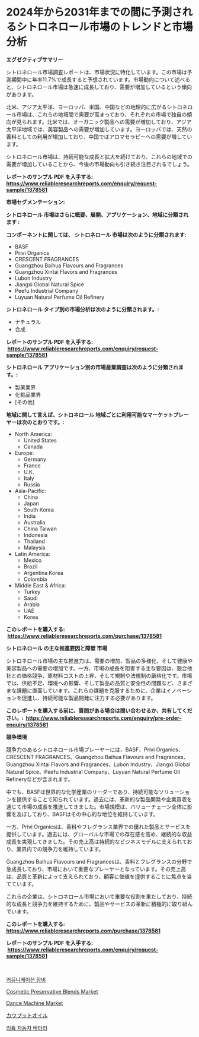 <p><h1>2024年から2031年までの間に予測されるシトロネロール市場のトレンドと市場分析</h1></p><p><strong>エグゼクティブサマリー</strong></p>
<p><p>シトロネロール市場調査レポートは、市場状況に特化しています。この市場は予測期間中に年率11.7%で成長すると予想されています。市場動向について述べると、シトロネロール市場は急速に成長しており、需要が増加しているという傾向があります。</p><p>北米、アジア太平洋、ヨーロッパ、米国、中国などの地理的に広がるシトロネロール市場は、これらの地域間で需要が高まっており、それぞれの市場で独自の傾向が見られます。北米では、オーガニック製品への需要が増加しており、アジア太平洋地域では、美容製品への需要が増加しています。ヨーロッパでは、天然の香料としての利用が増加しており、中国ではアロマセラピーへの需要が増しています。</p><p>シトロネロール市場は、持続可能な成長と拡大を続けており、これらの地域での需要が増加していることから、今後の市場動向も引き続き注目されるでしょう。</p></p>
<p><strong>レポートのサンプル PDF を入手する: <a href="https://www.reliableresearchreports.com/enquiry/request-sample/1378581">https://www.reliableresearchreports.com/enquiry/request-sample/1378581</a></strong></p>
<p><strong>市場セグメンテーション:</strong></p>
<p><strong> シトロネロール 市場はさらに概要、展開、アプリケーション、地域に分類されます :</strong></p>
<p><strong>コンポーネントに関しては、 シトロネロール 市場は次のように分類されます: &nbsp;</strong></p>
<p><ul><li>BASF</li><li>Privi Organics</li><li>CRESCENT FRAGRANCES</li><li>Guangzhou Baihua Flavours and Fragrances</li><li>Guangzhou Xintai Flavors and Fragrances</li><li>Lubon Industry</li><li>Jiangxi Global Natural Spice</li><li>Peefu Industrial Company</li><li>Luyuan Natural Perfume Oil Refinery</li></ul></p>
<p><strong> シトロネロール タイプ別の市場分析は次のように分類されます。:</strong></p>
<p><ul><li>ナチュラル</li><li>合成</li></ul></p>
<p><strong>レポートのサンプル PDF を入手する: &nbsp;<a href="https://www.reliableresearchreports.com/enquiry/request-sample/1378581">https://www.reliableresearchreports.com/enquiry/request-sample/1378581</a></strong></p>
<p><strong> シトロネロール アプリケーション別の市場産業調査は次のように分類されます。:</strong></p>
<p><ul><li>製薬業界</li><li>化粧品業界</li><li>[その他]</li></ul></p>
<p><strong>地域に関して言えば、シトロネロール 地域ごとに利用可能なマーケットプレーヤーは次のとおりです。:</strong></p>
<p><ul>
    <li>
        North America:
        <ul>
            <li>United States</li>
            <li>Canada</li>
        </ul>
    </li>
    <li>
        Europe:
        <ul>
            <li>Germany</li>
            <li>France</li>
            <li>U.K.</li>
            <li>Italy</li>
            <li>Russia</li>
        </ul>
    </li>
    <li>
        Asia-Pacific:
        <ul>
            <li>China</li>
            <li>Japan</li>
            <li>South Korea</li>
            <li>India</li>
            <li>Australia</li>
            <li>China Taiwan</li>
            <li>Indonesia</li>
            <li>Thailand</li>
            <li>Malaysia</li>
        </ul>
    </li>
    <li>
        Latin America:
        <ul>
            <li>Mexico</li>
            <li>Brazil</li>
            <li>Argentina Korea</li>
            <li>Colombia</li>
        </ul>
    </li>
    <li>
        Middle East & Africa:
        <ul>
            <li>Turkey</li>
            <li>Saudi</li>
            <li>Arabia</li>
            <li>UAE</li>
            <li>Korea</li>
        </ul>
    </li>
    </ul></p>
<p><strong>このレポートを購入する: &nbsp;<a href="https://www.reliableresearchreports.com/purchase/1378581">https://www.reliableresearchreports.com/purchase/1378581</a></strong></p>
<p><strong>シトロネロール の主な推進要因と障壁 市場</strong></p>
<p><p>シトロネロール市場の主な推進力は、需要の増加、製品の多様化、そして健康や美容製品への需要の増加です。一方、市場の成長を阻害する主な要因は、競合他社との価格競争、原材料コストの上昇、そして規制や法規制の厳格化です。市場では、供給不足、環境への影響、そして製品の品質と安全性の問題など、さまざまな課題に直面しています。これらの課題を克服するために、企業はイノベーションを促進し、持続可能な製品開発に注力する必要があります。</p></p>
<p><strong>このレポートを購入する前に、質問がある場合は問い合わせるか、共有してください。:&nbsp; <a href="https://www.reliableresearchreports.com/enquiry/pre-order-enquiry/1378581">https://www.reliableresearchreports.com/enquiry/pre-order-enquiry/1378581</a></strong></p>
<p><strong>競争環境</strong></p>
<p><p>競争力のあるシトロネロール市場プレーヤーには、BASF、Privi Organics、CRESCENT FRAGRANCES、Guangzhou Baihua Flavours and Fragrances、Guangzhou Xintai Flavors and Fragrances、Lubon Industry、Jiangxi Global Natural Spice、Peefu Industrial Company、Luyuan Natural Perfume Oil Refineryなどが含まれます。</p><p>中でも、BASFは世界的な化学産業のリーダーであり、持続可能なソリューションを提供することで知られています。過去には、革新的な製品開発や企業買収を通じて市場の成長を推進してきました。市場規模は、バリューチェーン全体に影響を及ぼしており、BASFはその中心的な地位を維持しています。</p><p>一方、Privi Organicsは、香料やフレグランス業界での優れた製品とサービスを提供しています。過去には、グローバルな市場での存在感を高め、継続的な収益成長を実現してきました。その売上高は持続的なビジネスモデルに支えられており、業界内での競争力を維持しています。</p><p>Guangzhou Baihua Flavours and Fragrancesは、香料とフレグランスの分野で急成長しており、市場において重要なプレーヤーとなっています。その売上高は、品質と革新によって支えられており、顧客に価値を提供することに焦点を当てています。</p><p>これらの企業は、シトロネロール市場において重要な役割を果たしており、持続的な成長と競争力を維持するために、製品やサービスの革新に積極的に取り組んでいます。</p></p>
<p><strong>このレポートを購入する: &nbsp; <a href="https://www.reliableresearchreports.com/purchase/1378581">https://www.reliableresearchreports.com/purchase/1378581</a></strong></p>
<p><strong>レポートのサンプル PDF を入手する: &nbsp;<a href="https://www.reliableresearchreports.com/enquiry/request-sample/1378581">https://www.reliableresearchreports.com/enquiry/request-sample/1378581</a></strong><strong></strong></p>
<p>&nbsp;</p>
<p><p><a href="https://medium.com/@joeyjohns20/%ED%86%B5%EC%8B%A0-%EC%9E%A5%EB%B9%84-%EC%8B%9C%EC%9E%A5-%EA%B7%9C%EB%AA%A8%EB%8A%94-%EA%B8%80%EB%A1%9C%EB%B2%8C-%EC%82%B0%EC%97%85%EC%97%90%EC%84%9C-%EA%B0%80%EC%9E%A5-%EC%A2%8B%EC%9D%80-%EB%A7%88%EC%BC%80%ED%8C%85-%EC%B1%84%EB%84%90%EC%9D%84-%EB%B3%B4%EC%97%AC%EC%A4%8D%EB%8B%88%EB%8B%A4-5f07478a13c5">커뮤니케이션 장비</a></p><p><a href="https://github.com/bmorecock/Market-Research-Report-List-2/blob/main/cosmetic-preservative-blends-market.md">Cosmetic Preservative Blends Market</a></p><p><a href="https://issuu.com/reportprime-2/docs/dance-machine-market-size-2030.pptx">Dance Machine Market</a></p><p><a href="https://github.com/cnnriuez22368/Market-Research-Report-List-1/blob/main/4587970635.md">カウプットオイル</a></p><p><a href="https://github.com/vs10l4sfg5c/Market-Research-Report-List-1/blob/main/1540594327.md">리튬 자동차 배터리</a></p></p>